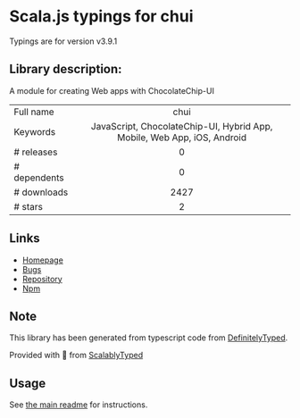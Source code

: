 
# Scala.js typings for chui

Typings are for version v3.9.1

## Library description:
A module for creating Web apps with ChocolateChip-UI

|                    |                 |
| ------------------ | :-------------: |
| Full name          | chui |
| Keywords           | JavaScript, ChocolateChip-UI, Hybrid App, Mobile, Web App, iOS, Android |
| # releases         | 0 |
| # dependents       | 0 |
| # downloads        | 2427 |
| # stars            | 2 |

## Links
- [Homepage](https://github.com/chocolatechip-ui/chui#readme)
- [Bugs](https://github.com/chocolatechip-ui/chui/issues)
- [Repository](https://github.com/chocolatechip-ui/chui)
- [Npm](https://www.npmjs.com/package/chui)
    


## Note
This library has been generated from typescript code from [DefinitelyTyped](https://definitelytyped.org).

Provided with :purple_heart: from [ScalablyTyped](https://github.com/oyvindberg/ScalablyTyped)

## Usage
See [the main readme](../../readme.md) for instructions.


